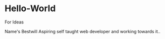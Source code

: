 # Hello-World
For Ideas

Name's Bestwill
Aspiring self taught web developer and working towards it..
